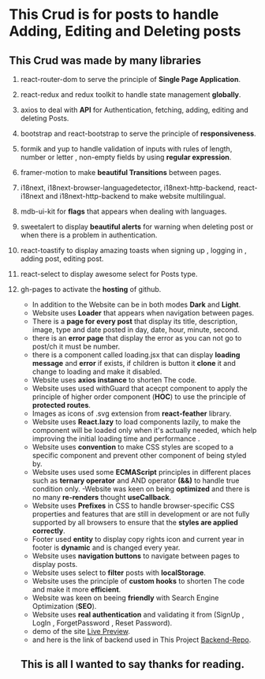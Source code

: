 
# This Crud is for posts to handle Adding, Editing and Deleting posts
## This Crud was made by many **libraries**
1. react-router-dom to serve the principle of **Single Page Application**.
2. react-redux and redux toolkit to handle state management **globally**.
3. axios to deal with **API** for Authentication, fetching, adding, editing and deleting Posts.
4. bootstrap and react-bootstrap to serve the principle of **responsiveness**.
5. formik and yup to handle validation of inputs with rules of length, number or letter , non-empty fields by using **regular expression**.
6. framer-motion to make **beautiful Transitions** between pages.
7. i18next, i18next-browser-languagedetector, i18next-http-backend, react-i18next and i18next-http-backend to make website multilingual.
8. mdb-ui-kit for **flags** that appears when dealing with languages.
9. sweetalert to display **beautiful alerts** for warning when deleting post or when there is a problem in authentication.
10. react-toastify to display amazing toasts when signing up , logging in , adding post, editing post.
11. react-select to display awesome select for Posts type.
12. gh-pages to activate the **hosting** of github.

      - In addition to the Website can be in both modes **Dark** and **Light**.
      - Website uses **Loader** that appears when navigation between pages.
      - There is a **page for every post** that display its title, description, image, type and date posted in day, date, hour, minute, second.
      - there is an **error page** that display the error as you can not go to post/ch it must be number.
      - there is a component called loading.jsx that can display **loading message** 
      and **error** if exists, if children is button it **clone** it and change to loading and make it disabled.
      - Website uses **axios instance** to shorten The code.
      - Website uses used withGuard that acecpt component to apply the principle of higher order component (**HOC**) to use the principle of **protected routes**.
      - Images as icons of .svg extension from **react-feather** library.
      - Website uses **React.lazy** to load components lazily, to make the component will be loaded only when it's actually needed, 
      which help improving the initial loading time and performance .
      - Website uses **convention** to make CSS styles are scoped to a specific component and prevent other component of being styled by.
      - Website uses used some **ECMAScript** principles
       in different places such as **ternary operator** and AND operator **(&&)**  to handle true condition only.
      -Website was keen on being **optimized** and there is no many **re-renders** thought **useCallback**.
      -  Website uses **Prefixes** in CSS  to handle browser-specific CSS properties and features that are still in development or are not fully supported by all browsers to ensure that the **styles are applied correctly**.
      - Footer  used **entity** to display copy rights icon and current year in footer is **dynamic** and is changed every year.
      - Website uses **navigation buttons** to navigate between pages to display posts.
      - Website uses select to **filter** posts with **localStorage**.
      - Website  uses the principle of **custom hooks** to shorten The code and make it more **efficient**.
      - Website was keen on beeing **friendly** with Search Engine Optimization (**SEO**).
      - Website uses **real authentication** and validating it from (SignUp , LogIn , ForgetPassword , Reset Password).
      - demo of the site [Live Preview](https://posts-crud-three.vercel.app/).
      - and here is the link of backend used in This Project [Backend-Repo](https://github.com/mohamedAbdelaleem/Notes).
    ## This is all I wanted to say thanks for reading.
